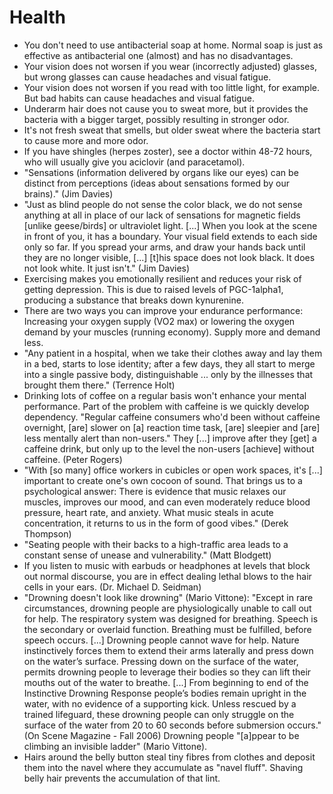 # Health

 * You don't need to use antibacterial soap at home. Normal soap is just as effective as antibacterial one (almost) and has no disadvantages.
 * Your vision does not worsen if you wear (incorrectly adjusted) glasses, but wrong glasses can cause headaches and visual fatigue.
 * Your vision does not worsen if you read with too little light, for example. But bad habits can cause headaches and visual fatigue.
 * Underarm hair does not cause you to sweat more, but it provides the bacteria with a bigger target, possibly resulting in stronger odor.
 * It's not fresh sweat that smells, but older sweat where the bacteria start to cause more and more odor.
 * If you have shingles (herpes zoster), see a doctor within 48-72 hours, who will usually give you aciclovir (and paracetamol).
 * "Sensations (information delivered by organs like our eyes) can be distinct from perceptions (ideas about sensations formed by our brains)." (Jim Davies)
 * "Just as blind people do not sense the color black, we do not sense anything at all in place of our lack of sensations for magnetic fields [unlike geese/birds] or ultraviolet light. [...] When you look at the scene in front of you, it has a boundary. Your visual field extends to each side only so far. If you spread your arms, and draw your hands back until they are no longer visible, [...] [t]his space does not look black. It does not look white. It just isn't." (Jim Davies)
 * Exercising makes you emotionally resilient and reduces your risk of getting depression. This is due to raised levels of PGC-1alpha1, producing a substance that breaks down kynurenine.
 * There are two ways you can improve your endurance performance: Increasing your oxygen supply (VO2 max) or lowering the oxygen demand by your muscles (running economy). Supply more and demand less.
 * "Any patient in a hospital, when we take their clothes away and lay them in a bed, starts to lose identity; after a few days, they all start to merge into a single passive body, distinguishable ... only by the illnesses that brought them there." (Terrence Holt)
 * Drinking lots of coffee on a regular basis won't enhance your mental performance. Part of the problem with caffeine is we quickly develop dependency. "Regular caffeine consumers who'd been without caffeine overnight, [are] slower on [a] reaction time task, [are] sleepier and [are] less mentally alert than non-users." They [...] improve after they [get] a caffeine drink, but only up to the level the non-users [achieve] without caffeine. (Peter Rogers)
 * "With [so many] office workers in cubicles or open work spaces, it's [...] important to create one's own cocoon of sound. That brings us to a psychological answer: There is evidence that music relaxes our muscles, improves our mood, and can even moderately reduce blood pressure, heart rate, and anxiety. What music steals in acute concentration, it returns to us in the form of good vibes." (Derek Thompson)
 * "Seating people with their backs to a high-traffic area leads to a constant sense of unease and vulnerability." (Matt Blodgett)
 * If you listen to music with earbuds or headphones at levels that block out normal discourse, you are in effect dealing lethal blows to the hair cells in your ears. (Dr. Michael D. Seidman)
 * "Drowning doesn't look like drowning" (Mario Vittone): "Except in rare circumstances, drowning people are physiologically unable to call out for help. The respiratory system was designed for breathing. Speech is the secondary or overlaid function. Breathing must be fulfilled, before speech occurs. [...] Drowning people cannot wave for help. Nature instinctively forces them to extend their arms laterally and press down on the water’s surface. Pressing down on the surface of the water, permits drowning people to leverage their bodies so they can lift their mouths out of the water to breathe. [...] From beginning to end of the Instinctive Drowning Response people’s bodies remain upright in the water, with no evidence of a supporting kick. Unless rescued by a trained lifeguard, these drowning people can only struggle on the surface of the water from 20 to 60 seconds before submersion occurs." (On Scene Magazine - Fall 2006) Drowning people "[a]ppear to be climbing an invisible ladder" (Mario Vittone).
 * Hairs around the belly button steal tiny fibres from clothes and deposit them into the navel where they accumulate as "navel fluff". Shaving belly hair prevents the accumulation of that lint.
